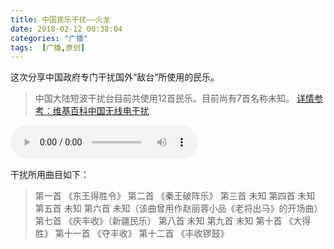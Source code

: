 ```yaml
---
title: 中国民乐干扰——火龙
date: 2018-02-12 00:38:04
categories: "广播"
tags:  [广播,原创]
---
```

这次分享中国政府专门干扰国外“敌台”所使用的民乐。

<!--more-->

> 中国大陆短波干扰台目前共使用12首民乐。目前尚有7首名称未知。
> [详情参考：维基百科中国无线电干扰](https://zh.wikipedia.org/wiki/%E4%B8%AD%E5%9B%BD%E6%97%A0%E7%BA%BF%E7%94%B5%E5%B9%B2%E6%89%B0)

<audio src="https://f.ibcl.us/%E7%94%B5%E5%8F%B0%E9%9F%B3%E9%A2%91/%E4%B8%AD%E5%9B%BD%E5%B9%B2%E6%89%B0%E6%9C%BA/FiredrakeChineseShortwaveJammer.mp3" controls="controls"></audio>

干扰所用曲目如下：

> 第一首 《东王得胜令》
> 第二首 《秦王破阵乐》
> 第三首 未知
> 第四首 未知
> 第五首 未知
> 第六首 未知（该曲曾用作赵丽蓉小品《老将出马》的开场曲）
> 第七首 《庆丰收》（新疆民乐）
> 第八首 未知
> 第九首 未知
> 第十首 《大得胜》
> 第十一首 《夺丰收》
> 第十二首 《丰收锣鼓》


